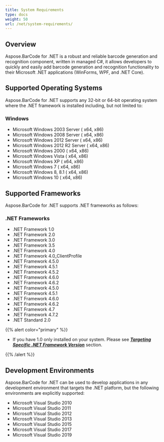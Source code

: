 ```yaml
---
title: System Requirements
type: docs
weight: 50
url: /net/system-requirements/
---
```


## **Overview**
Aspose.BarCode for .NET is a robust and reliable barcode generation and recognition component, written in managed C#, it allows developers to quickly and easily add barcode generation and recognition functionality to their Microsoft .NET applications (WinForms, WPF, and .NET Core). 
## **Supported Operating Systems**
Aspose.BarCode for .NET supports any 32-bit or 64-bit operating system where the .NET framework is installed including, but not limited to:
### **Windows**
- Microsoft Windows 2003 Server ( x64, x86)
- Microsoft Windows 2008 Server ( x64, x86)
- Microsoft Windows 2012 Server ( x64, x86)
- Microsoft Windows 2012 R2 Server ( x64, x86)
- Microsoft Windows 2000 ( x64, x86)
- Microsoft Windows Vista ( x64, x86)
- Microsoft Windows XP ( x64, x86)
- Microsoft Windows 7 ( x64, x86)
- Microsoft Windows 8, 8.1 ( x64, x86)
- Microsoft Windows 10 ( x64, x86)


## **Supported Frameworks**
Aspose.BarCode for .NET supports .NET frameworks as follows:
### **.NET Frameworks**
- .NET Framework 1.0
- .NET Framework 2.0
- .NET Framework 3.0
- .NET Framework 3.5
- .NET Framework 4.0
- .NET Framework 4.0_ClientProfile
- .NET Framework 4.5.0
- .NET Framework 4.5.1
- .NET Framework 4.5.2
- .NET Framework 4.6.0
- .NET Framework 4.6.2
- .NET Framework 4.5.0
- .NET Framework 4.5.1
- .NET Framework 4.6.0
- .NET Framework 4.6.2
- .NET Framework 4.7
- .NET Framework 4.7.2
- .NET Standard 2.0 

{{% alert color="primary" %}} 

- If you have 1.0 only installed on your system. Please see [***Targeting Specific .NET Framework Version***](https://docs.aspose.com/barcode/net/installation/#targeting-specific-net-framework-version) section.

{{% /alert %}} 


## **Development Environments**
Aspose.BarCode for .NET can be used to develop applications in any development environment that targets the .NET platform, but the following environments are explicitly supported:

- Microsoft Visual Studio 2010
- Microsoft Visual Studio 2011
- Microsoft Visual Studio 2012
- Microsoft Visual Studio 2013
- Microsoft Visual Studio 2015
- Microsoft Visual Studio 2017
- Microsoft Visual Studio 2019
